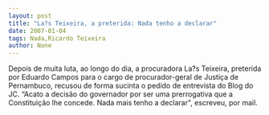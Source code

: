 ```yaml
---
layout: post
title: "La?s Teixeira, a preterida: Nada tenho a declarar"
date: 2007-01-04
tags: Nada,Ricardo Teixeira
author: None
---
```

Depois de muita luta, ao longo do dia, a procuradora La?s Teixeira, preterida por Eduardo Campos para o cargo de procurador-geral de Justiça de Pernambuco, recusou de forma sucinta o pedido de entrevista do Blog do JC. 
“Acato a decisão do governador por ser uma prerrogativa que a Constituição lhe concede. Nada mais tenho a declarar\", escreveu, por mail. 